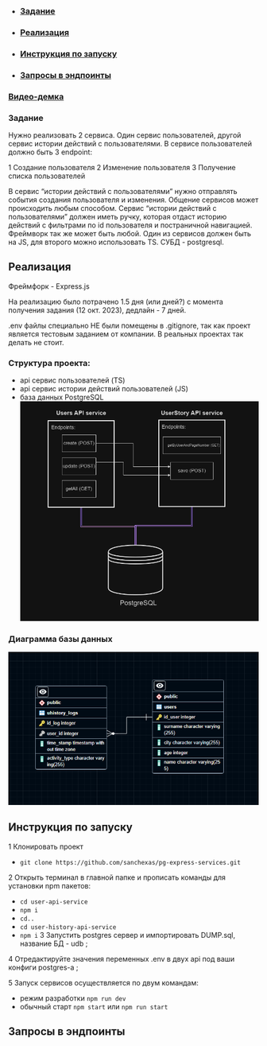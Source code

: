 - ### [Задание](#задание-1)
- ### [Реализация](#реализация-1)
- ### [Инструкция по запуску](#инструкция-по-запуску-1)
- ### [Запросы в эндпоинты](#запросы-в-эндпоинты-1)

### [Видео-демка]()

### Задание

Нужно реализовать 2 сервиса. Один сервис пользователей, другой сервис истории действий с
пользователями. В сервисе пользователей должно быть 3 endpoint:

1 Создание пользователя
2 Изменение пользователя
3 Получение списка пользователей

В сервис “истории действий с пользователями” нужно отправлять события создания пользователя и изменения.
Общение сервисов может происходить любым способом. Сервис “истории действий с пользователями” должен иметь ручку, которая отдаст историю действий с фильтрами по id пользователя и постраничной навигацией.
Фреймворк так же может быть любой.
Один из сервисов должен быть на JS, для второго можно использовать TS.
СУБД - postgresql.

## Реализация
Фреймфорк - Express.js

На реализацию было потрачено 1.5 дня (или дней?) с момента получения задания (12 окт. 2023), дедлайн - 7 дней.

.env файлы специально НЕ были помещены в .gitignore, так как проект является тестовым заданием от компании. В реальных проектах так делать не стоит.
### Структура проекта:
- api сервис пользователей (TS)
- api сервис истории действий пользователей (JS)
- база данных PostgreSQL
![img](https://github.com/sanchexas/pg-express-services/blob/master/APIS_STRUCTURE.PNG)
### Диаграмма базы данных
![img](https://github.com/sanchexas/pg-express-services/blob/master/DB_DIAGRAM.PNG)

## Инструкция по запуску

1 Клонировать проект
- `git clone https://github.com/sanchexas/pg-express-services.git`

2 Открыть терминал в главной папке и прописать команды для установки npm пакетов:
- `cd user-api-service`
- `npm i`
- `cd..`
- `cd user-history-api-service`
- `npm i`
3 Запустить postgres сервер и импортировать DUMP.sql, название БД - udb ;

4 Отредактируйте значения переменных .env в двух api под ваши конфиги postgres-а ;

5 Запуск сервисов осуществляется по двум командам:
- режим разработки `npm run dev`
- обычный старт `npm start` или `npm run start`

## Запросы в эндпоинты